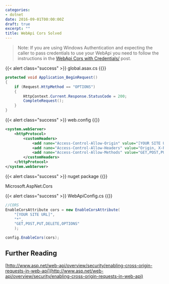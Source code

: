 ```yaml
---
categories:
- dotnet
date: 2016-09-01T00:00:00Z
draft: true
excerpt: ""
title: WebApi Cors Solved
---
```


>Note: If you are using Windows Authentication and expecting the caller to pass credentials to use your WebApi you need to follow the instructions in the [WebApi Cors with Credentials/](../webapi-cors-with-credentials/) post.

{{< alert  class="success" >}}
global.asax.cs
{{</alert>}}

```c#
protected void Application_BeginRequest()
{
    if (Request.HttpMethod == "OPTIONS")
    {
        HttpContext.Current.Response.StatusCode = 200;
        CompleteRequest();
    }
}
```

{{< alert class="success" >}}
web.config
{{</alert>}}

```xml
<system.webServer>
    <httpProtocol>
        <customHeaders>
            <add name="Access-Control-Allow-Origin" value="[YOUR SITE URL]" />
            <add name="Access-Control-Allow-Headers" value="Origin, X-Requested-With, Content-Type, Accept, X-Token" />
            <add name="Access-Control-Allow-Methods" value="GET,POST,PUT,DELETE" />
        </customHeaders>
    </httpProtocol>
</system.webServer>
```

{{< alert class="success" >}}
nuget package
{{</alert>}}

Microsoft.AspNet.Cors

{{< alert class="success" >}}
WebApiConfig.cs
{{</alert>}}

```c#
//CORS
EnableCorsAttribute cors = new EnableCorsAttribute(
    "[YOUR SITE URL]",
    "*",
    "GET,POST,PUT,DELETE,OPTIONS"
    );

config.EnableCors(cors);
```

## Further Reading

[http://www.asp.net/web-api/overview/security/enabling-cross-origin-requests-in-web-api](http://www.asp.net/web-api/overview/security/enabling-cross-origin-requests-in-web-api)
